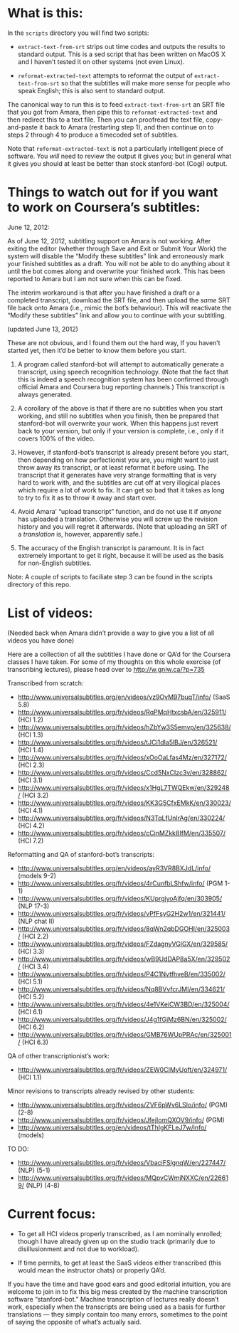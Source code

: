 What is this:
============

In the `scripts` directory you will find two scripts:

- `extract-text-from-srt` strips out time codes and outputs the
  results to standard output. This is a sed script that has been
  written on MacOS X and I haven’t tested it on other systems
  (not even Linux).

- `reformat-extracted-text` attempts to reformat the output of
  `extract-text-from-srt` so that the subtitles will make more
  sense for people who speak English; this is also sent to
  standard output.

The canonical way to run this is to feed `extract-text-from-srt`
an SRT file that you got from Amara, then pipe this to
`reformat-extracted-text` and then redirect this to a text file.
Then you can proofread the text file, copy-and-paste it back to
Amara (restarting step 1), and then continue on to steps 2 through 4
to produce a timecoded set of subtitles.

Note that `reformat-extracted-text` is not a particularly
intelligent piece of software. You *will* need to review the
output it gives you; but in general what it gives you should
at least be better than stock stanford-bot (Cogi) output.

Things to watch out for if you want to work on Coursera’s subtitles:
===================================================================

June 12, 2012:

As of June 12, 2012, subtitling support on Amara is not working.
After exiting the editor (whether through Save and Exit or
Submit Your Work) the system will disable the “Modify these
subtitles” link and erroneously mark your finished subtitles
as a draft. You will not be able to do anything about it
until the bot comes along and overwrite your finished work. This
has been reported to Amara but I am not sure when this can be
fixed.

The interim workaround is that after you have finished a draft
or a completed transcript, download the SRT file, and then
upload the *same* SRT file back onto Amara (i.e., mimic the bot’s
behaviour). This will reactivate the “Modify these subtitles”
link and allow you to continue with your subtitling.

(updated June 13, 2012)

These are not obvious, and I found them out the hard way, If you
haven’t started yet, then it’d be better to know them before you
start.

1. A program called stanford-bot will attempt to automatically
   generate a transcript, using speech recognition
   technology.
   (Note that the fact that this is indeed a speech recognition system
   has been confirmed through official Amara and Coursera bug
   reporting channels.)
   This transcript is always generated.

2. A corollary of the above is that if there are no subtitles
   when you start working, and still no subtitles when you
   finish, then be prepared that stanford-bot will overwrite
   your work. When this happens just revert back to your version,
   but only if your version is complete, i.e., only if it covers
   100% of the video.

3. However, if stanford-bot’s transcript is already present before
   you start, then depending on how perfectionist you are, you
   might want to just throw away its transcript, or at least
   reformat it before using. The transcript that it generates have
   very strange formatting that is very hard to work with, and the
   subtitles are cut off at very illogical places which require
   a lot of work to fix. It can get so bad that it takes as long
   to try to fix it as to throw it away and start over.

4. Avoid Amara’ “upload transcript” function,
   and do not use it if *anyone* has uploaded a translation.
   Otherwise you will screw up the revision history and you
   will regret it afterwards.
   (Note that uploading an SRT of a *translation* is, however,
    apparently safe.)

5. The accuracy of the English transcript is paramount. It is
   in fact extremely important to get it right, because it will
   be used as the basis for non-English subtitles.

Note: A couple of scripts to faciliate step 3 can be found in
the scripts directory of this repo.

List of videos:
==============

(Needed back when Amara didn’t provide a way to give
you a list of all videos you have done)

Here are a collection of all the subtitles I have done or QA’d
for the Coursera classes I have taken.  For some of my thoughts
on this whole exercise (of transcribing lectures), please head
over to http://w.gniw.ca/?p=735

Transcribed from scratch:

- http://www.universalsubtitles.org/en/videos/vz9OvM97buqT/info/ (SaaS 5.8)
- http://www.universalsubtitles.org/fr/videos/RqPMqHtxcsbA/en/325911/ (HCI 1.2)
- http://www.universalsubtitles.org/fr/videos/hZbYw3S5emvp/en/325638/ (HCI 1.3)
- http://www.universalsubtitles.org/fr/videos/tJCi1dIa5lBJ/en/326521/ (HCI 1.4)
- http://www.universalsubtitles.org/fr/videos/xOoOaLfas4Mz/en/327172/ (HCI 2.3)
- http://www.universalsubtitles.org/fr/videos/Ccd5NxCIzc3v/en/328862/ (HCI 3.1)
- http://www.universalsubtitles.org/fr/videos/x1HgL7TWQEkw/en/329248/ (HCI 3.2)
- http://www.universalsubtitles.org/fr/videos/KK3G5CfxEMkK/en/330023/ (HCI 4.1)
- http://www.universalsubtitles.org/fr/videos/N3TqLfUnlrAg/en/330224/ (HCI 4.2)
- http://www.universalsubtitles.org/fr/videos/cCinMZkk8IfM/en/335507/ (HCI 7.2)


Reformatting and QA of stanford-bot’s transcripts:

- http://www.universalsubtitles.org/en/videos/ayR3VR8BXJdL/info/ (models 9-2)
- http://www.universalsubtitles.org/fr/videos/4rCunfbLShfw/info/ (PGM 1-1)
- http://www.universalsubtitles.org/fr/videos/KUprgjyoAjfq/en/303905/ (NLP 17-3)
- http://www.universalsubtitles.org/fr/videos/vPfFsyG2H2w1/en/321441/ (NLP chat II)
- http://www.universalsubtitles.org/fr/videos/8qWn2qbDGOHI/en/325003/ (HCI 2.2)
- http://www.universalsubtitles.org/fr/videos/FZdagnyVGlGX/en/329585/ (HCI 3.3)
- http://www.universalsubtitles.org/fr/videos/wB9UdDAP8a5X/en/329502/ (HCI 3.4)
- http://www.universalsubtitles.org/fr/videos/P4C1NvtfhveB/en/335002/ (HCI 5.1)
- http://www.universalsubtitles.org/fr/videos/Nq8BVvfcrJMI/en/334621/ (HCI 5.2)
- http://www.universalsubtitles.org/fr/videos/4e1VKeiCW3BD/en/325004/ (HCI 6.1)
- http://www.universalsubtitles.org/fr/videos/J4g1fGjMz6BN/en/325002/ (HCI 6.2)
- http://www.universalsubtitles.org/fr/videos/GMB76WUpPRAc/en/325001/ (HCI 6.3)

QA of other transcriptionist’s work:

- http://www.universalsubtitles.org/fr/videos/ZEW0CIMyUoft/en/324971/ (HCI 1.1)

Minor revisions to transcripts already revised by other students:

- http://www.universalsubtitles.org/fr/videos/ZVF6pWv6LSlo/info/ (PGM) (2-8)
- http://www.universalsubtitles.org/fr/videos/JfejIomQXOV9/info/ (PGM)
- http://www.universalsubtitles.org/en/videos/tThIgKFLeJ7w/info/ (models)

TO DO:

- http://www.universalsubtitles.org/fr/videos/VbaciFSlgnqW/en/227447/ (NLP) (5-1)
- http://www.universalsubtitles.org/fr/videos/MQpvCWmjNXXC/en/226619/ (NLP) (4-8)

Current focus:
=============

- To get all HCI videos properly transcribed, as I am nominally enrolled;
  though I have already given up on the studio track (primarily due to
  disillusionment and not due to workload).

- If time permits, to get at least the SaaS videos either transcribed
  (this would mean the instructor chats) or properly QA’d.

If you have the time and have good ears and good editorial intuition,
you are welcome to join in to fix this big mess created by the machine
transcription software “stanford-bot.” Machine transcription of lectures
really doesn’t work, especially when the transcripts are being used as
a basis for further translations — they simply contain too many errors,
sometimes to the point of saying the opposite of what’s actually said.

